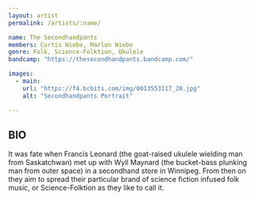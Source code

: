 ```yaml
---
layout: artist
permalink: /artists/:name/

name: The Secondhandpants
members: Curtis Wiebe, Marlon Wiebe
genre: Folk, Science-Folktion, Ukulele
bandcamp: "https://thesecondhandpants.bandcamp.com/"

images:
  - main:
    url: "https://f4.bcbits.com/img/0013553117_20.jpg"
    alt: "Secondhandpants Portrait"

---
```


## BIO

<p>It was fate when Francis Leonard (the goat-raised ukulele wielding man from Saskatchwan) met up with Wyll Maynard (the bucket-bass plunking man from outer space) in a secondhand store in Winnipeg.  From then on they aim to spread their particular brand of science fiction infused folk music, or Science-Folktion as they like to call it.</p>